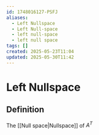 ```yaml
---
id: 1748016127-PSFJ
aliases:
  - Left Nullspace
  - Left Null-space
  - left null-space
  - left null space
tags: []
created: 2025-05-23T11:04
updated: 2025-05-30T11:42
---
```


# Left Nullspace

## Definition

The [[Null space|Nullspace]] of $A^T$
